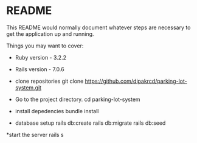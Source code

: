 # README

This README would normally document whatever steps are necessary to get the
application up and running.

Things you may want to cover:

* Ruby version - 3.2.2

* Rails version - 7.0.6

* clone repositories
   git clone https://github.com/dipakrcd/parking-lot-system.git

* Go to the project directory.
  cd parking-lot-system

* install depedencies
  bundle install

* database setup 
  rails db:create 
  rails db:migrate
  rails db:seed

*start the server
  rails s 
